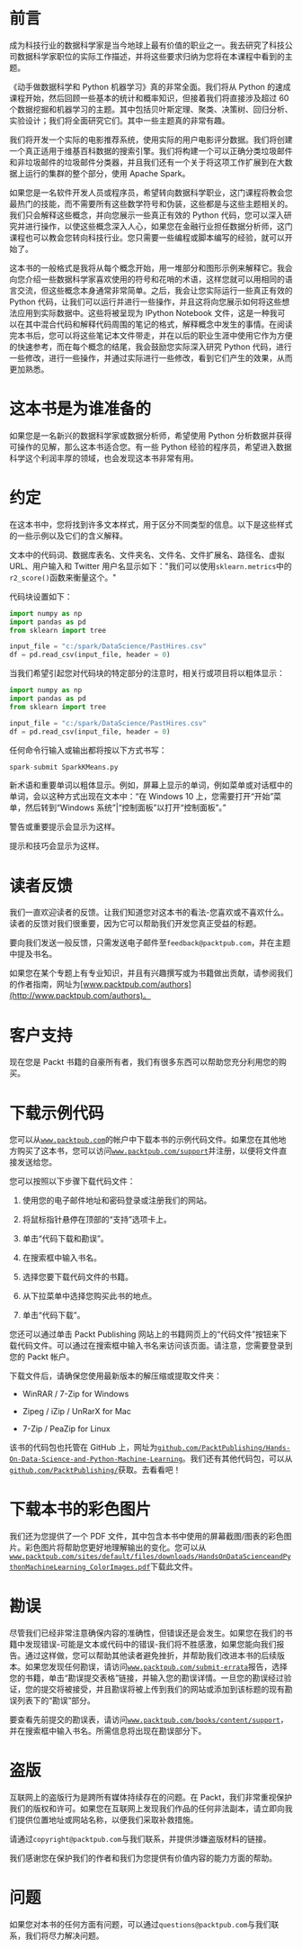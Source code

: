 # 前言

成为科技行业的数据科学家是当今地球上最有价值的职业之一。我去研究了科技公司数据科学家职位的实际工作描述，并将这些要求归纳为您将在本课程中看到的主题。

《动手做数据科学和 Python 机器学习》真的非常全面。我们将从 Python 的速成课程开始，然后回顾一些基本的统计和概率知识，但接着我们将直接涉及超过 60 个数据挖掘和机器学习的主题。其中包括贝叶斯定理、聚类、决策树、回归分析、实验设计；我们将全面研究它们。其中一些主题真的非常有趣。

我们将开发一个实际的电影推荐系统，使用实际的用户电影评分数据。我们将创建一个真正适用于维基百科数据的搜索引擎。我们将构建一个可以正确分类垃圾邮件和非垃圾邮件的垃圾邮件分类器，并且我们还有一个关于将这项工作扩展到在大数据上运行的集群的整个部分，使用 Apache Spark。

如果您是一名软件开发人员或程序员，希望转向数据科学职业，这门课程将教会您最热门的技能，而不需要所有这些数学符号和伪装，这些都是与这些主题相关的。我们只会解释这些概念，并向您展示一些真正有效的 Python 代码，您可以深入研究并进行操作，以使这些概念深入人心，如果您在金融行业担任数据分析师，这门课程也可以教会您转向科技行业。您只需要一些编程或脚本编写的经验，就可以开始了。

这本书的一般格式是我将从每个概念开始，用一堆部分和图形示例来解释它。我会向您介绍一些数据科学家喜欢使用的符号和花哨的术语，这样您就可以用相同的语言交流，但这些概念本身通常非常简单。之后，我会让您实际运行一些真正有效的 Python 代码，让我们可以运行并进行一些操作，并且这将向您展示如何将这些想法应用到实际数据中。这些将被呈现为 IPython Notebook 文件，这是一种我可以在其中混合代码和解释代码周围的笔记的格式，解释概念中发生的事情。在阅读完本书后，您可以将这些笔记本文件带走，并在以后的职业生涯中使用它作为方便的快速参考，而在每个概念的结尾，我会鼓励您实际深入研究 Python 代码，进行一些修改，进行一些操作，并通过实际进行一些修改，看到它们产生的效果，从而更加熟悉。

# 这本书是为谁准备的

如果您是一名新兴的数据科学家或数据分析师，希望使用 Python 分析数据并获得可操作的见解，那么这本书适合您。有一些 Python 经验的程序员，希望进入数据科学这个利润丰厚的领域，也会发现这本书非常有用。

# 约定

在这本书中，您将找到许多文本样式，用于区分不同类型的信息。以下是这些样式的一些示例以及它们的含义解释。

文本中的代码词、数据库表名、文件夹名、文件名、文件扩展名、路径名、虚拟 URL、用户输入和 Twitter 用户名显示如下："我们可以使用`sklearn.metrics`中的`r2_score()`函数来衡量这个。"

代码块设置如下：

```py
import numpy as np 
import pandas as pd 
from sklearn import tree 

input_file = "c:/spark/DataScience/PastHires.csv" 
df = pd.read_csv(input_file, header = 0) 

```

当我们希望引起您对代码块的特定部分的注意时，相关行或项目将以粗体显示：

```py
import numpy as np
import pandas as pd
from sklearn import tree

input_file = "c:/spark/DataScience/PastHires.csv"
df = pd.read_csv(input_file, header = 0) 

```

任何命令行输入或输出都将按以下方式书写：

```py
spark-submit SparkKMeans.py  

```

新术语和重要单词以粗体显示。例如，屏幕上显示的单词，例如菜单或对话框中的单词，会以这种方式出现在文本中：“在 Windows 10 上，您需要打开“开始”菜单，然后转到“Windows 系统”|“控制面板”以打开“控制面板”。”

警告或重要提示会显示为这样。

提示和技巧会显示为这样。

# 读者反馈

我们一直欢迎读者的反馈。让我们知道您对这本书的看法-您喜欢或不喜欢什么。读者的反馈对我们很重要，因为它可以帮助我们开发您真正受益的标题。

要向我们发送一般反馈，只需发送电子邮件至`feedback@packtpub.com`，并在主题中提及书名。

如果您在某个专题上有专业知识，并且有兴趣撰写或为书籍做出贡献，请参阅我们的作者指南，网址为[www.packtpub.com/authors](http://www.packtpub.com/authors)。

# 客户支持

现在您是 Packt 书籍的自豪所有者，我们有很多东西可以帮助您充分利用您的购买。

# 下载示例代码

您可以从[`www.packtpub.com`](http://www.packtpub.com)的帐户中下载本书的示例代码文件。如果您在其他地方购买了这本书，您可以访问[`www.packtpub.com/support`](http://www.packtpub.com/support)并注册，以便将文件直接发送给您。

您可以按照以下步骤下载代码文件：

1.  使用您的电子邮件地址和密码登录或注册我们的网站。

1.  将鼠标指针悬停在顶部的“支持”选项卡上。

1.  单击“代码下载和勘误”。

1.  在搜索框中输入书名。

1.  选择您要下载代码文件的书籍。

1.  从下拉菜单中选择您购买此书的地点。

1.  单击“代码下载”。

您还可以通过单击 Packt Publishing 网站上的书籍网页上的“代码文件”按钮来下载代码文件。可以通过在搜索框中输入书名来访问该页面。请注意，您需要登录到您的 Packt 帐户。

下载文件后，请确保您使用最新版本的解压缩或提取文件夹：

+   WinRAR / 7-Zip for Windows

+   Zipeg / iZip / UnRarX for Mac

+   7-Zip / PeaZip for Linux

该书的代码包也托管在 GitHub 上，网址为[`github.com/PacktPublishing/Hands-On-Data-Science-and-Python-Machine-Learning`](https://github.com/PacktPublishing/Hands-On-Data-Science-and-Python-Machine-Learning)。我们还有其他代码包，可以从[`github.com/PacktPublishing/`](https://github.com/PacktPublishing/)获取。去看看吧！

# 下载本书的彩色图片

我们还为您提供了一个 PDF 文件，其中包含本书中使用的屏幕截图/图表的彩色图片。彩色图片将帮助您更好地理解输出的变化。您可以从[`www.packtpub.com/sites/default/files/downloads/HandsOnDataScienceandPythonMachineLearning_ColorImages.pdf`](https://www.packtpub.com/sites/default/files/downloads/HandsOnDataScienceandPythonMachineLearning_ColorImages.pdf)下载此文件。

# 勘误

尽管我们已经非常注意确保内容的准确性，但错误还是会发生。如果您在我们的书籍中发现错误-可能是文本或代码中的错误-我们将不胜感激，如果您能向我们报告。通过这样做，您可以帮助其他读者避免挫折，并帮助我们改进本书的后续版本。如果您发现任何勘误，请访问[`www.packtpub.com/submit-errata`](http://www.packtpub.com/submit-errata)报告，选择您的书籍，单击“勘误提交表格”链接，并输入您的勘误详情。一旦您的勘误经过验证，您的提交将被接受，并且勘误将被上传到我们的网站或添加到该标题的现有勘误列表下的“勘误”部分。

要查看先前提交的勘误表，请访问[`www.packtpub.com/books/content/support`](https://www.packtpub.com/books/content/support)，并在搜索框中输入书名。所需信息将出现在勘误部分下。

# 盗版

互联网上的盗版行为是跨所有媒体持续存在的问题。在 Packt，我们非常重视保护我们的版权和许可。如果您在互联网上发现我们作品的任何非法副本，请立即向我们提供位置地址或网站名称，以便我们采取补救措施。

请通过`copyright@packtpub.com`与我们联系，并提供涉嫌盗版材料的链接。

我们感谢您在保护我们的作者和我们为您提供有价值内容的能力方面的帮助。

# 问题

如果您对本书的任何方面有问题，可以通过`questions@packtpub.com`与我们联系，我们将尽力解决问题。
